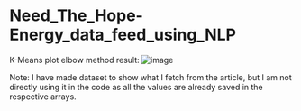 # Need_The_Hope-Energy_data_feed_using_NLP

K-Means plot elbow method result:
![image](https://user-images.githubusercontent.com/78720027/213454360-65094791-6e0d-40d5-8ef9-9a130b6d80a0.png)


Note: I have made dataset to show what I fetch from the article, but I am not directly using it in the code as all the values are already saved in the respective arrays.
